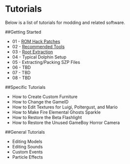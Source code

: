 # Tutorials 
Below is a list of tutorials for modding and related software.

##Getting Started

- 01 - [ROM Hack Patches](tutorials/01_Patches.md)
- 02 - [Recommended Tools](tutorials/02_Recommended_Tools.md)
- 03 - [Root Extraction](tutorials/03_Root_Extraction.md)
- 04 - Typical Dolphin Setup
- 05 - Extracting/Packing SZP Files
- 06 - TBD
- 07 - TBD
- 08 - TBD

##Specific Tutorials

- How to Create Custom Furniture
- How to Change the GameID
- How to Edit Textures for Luigi, Poltergust, and Mario
- How to Make Fire Elemental Ghosts Sparkle
- How to Restore the Beta Flashlight
- How to Restore the Unused GameBoy Horror Camera

##General Tutorials

- Editing Models
- Editing Sounds
- Custom Events
- Particle Effects




